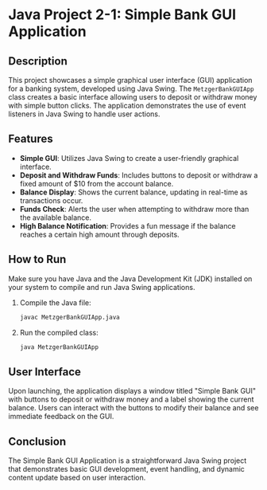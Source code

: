 # Java Project 2-1: Simple Bank GUI Application

## Description

This project showcases a simple graphical user interface (GUI) application for a banking system, developed using Java Swing. The `MetzgerBankGUIApp` class creates a basic interface allowing users to deposit or withdraw money with simple button clicks. The application demonstrates the use of event listeners in Java Swing to handle user actions.

## Features

- **Simple GUI**: Utilizes Java Swing to create a user-friendly graphical interface.
- **Deposit and Withdraw Funds**: Includes buttons to deposit or withdraw a fixed amount of $10 from the account balance.
- **Balance Display**: Shows the current balance, updating in real-time as transactions occur.
- **Funds Check**: Alerts the user when attempting to withdraw more than the available balance.
- **High Balance Notification**: Provides a fun message if the balance reaches a certain high amount through deposits.

## How to Run

Make sure you have Java and the Java Development Kit (JDK) installed on your system to compile and run Java Swing applications.

1. Compile the Java file:

    ```bash
    javac MetzgerBankGUIApp.java
    ```

2. Run the compiled class:

    ```bash
    java MetzgerBankGUIApp
    ```

## User Interface

Upon launching, the application displays a window titled "Simple Bank GUI" with buttons to deposit or withdraw money and a label showing the current balance. Users can interact with the buttons to modify their balance and see immediate feedback on the GUI.

## Conclusion

The Simple Bank GUI Application is a straightforward Java Swing project that demonstrates basic GUI development, event handling, and dynamic content update based on user interaction.

